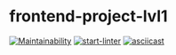 # frontend-project-lvl1

[![Maintainability](https://api.codeclimate.com/v1/badges/a99a88d28ad37a79dbf6/maintainability)](https://codeclimate.com/github/codeclimate/codeclimate/maintainability)
[![start-linter](https://github.com/winternen/frontend-project-lvl1/workflows/start-linter/badge.svg)](https://github.com/winternen/frontend-project-lvl1/actions)
[![asciicast](https://asciinema.org/a/c6gu5kudlBBiVwREVIsoM0a49.svg)](https://asciinema.org/a/c6gu5kudlBBiVwREVIsoM0a49)
